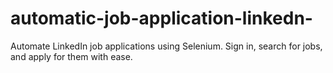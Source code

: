 # automatic-job-application-linkedn-
Automate LinkedIn job applications using Selenium. Sign in, search for jobs, and apply for them with ease.
